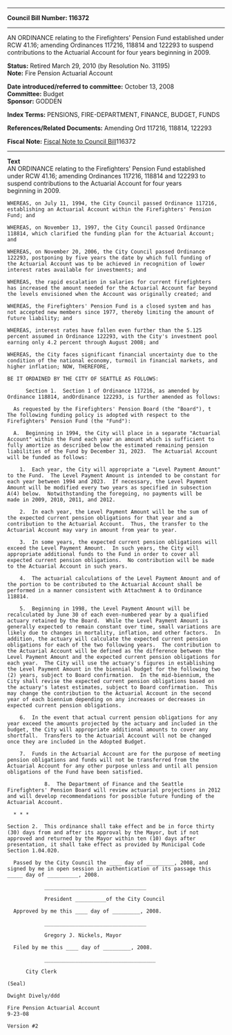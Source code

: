 * * * * *  
  
**Council Bill Number: [](#h0)[](#h2)116372**  
  
* * * * *  
  
AN ORDINANCE relating to the Firefighters' Pension Fund established under RCW 41.16; amending Ordinances 117216, 118814 and 122293 to suspend contributions to the Actuarial Account for four years beginning in 2009.  
  
**Status:** Retired March 29, 2010 (by Resolution No. 31195)   
**Note:** Fire Pension Actuarial Account  
  
  
**Date introduced/referred to committee:** October 13, 2008   
**Committee:** Budget   
**Sponsor:** GODDEN   
  
**Index Terms:** PENSIONS, FIRE-DEPARTMENT, FINANCE, BUDGET, FUNDS  
  
**References/Related Documents:** Amending Ord 117216, 118814, 122293  
  
**Fiscal Note:** [Fiscal Note to Council Bill](http://clerk.seattle.gov/~public/fnote/116372.htm)[](#h1)[](#h3)116372  
  
* * * * *  
  
**Text**  
    AN ORDINANCE relating to the Firefighters' Pension Fund established  
    under RCW 41.16; amending Ordinances 117216, 118814 and 122293 to  
    suspend contributions to the Actuarial Account for four years  
    beginning in 2009.  
  
    WHEREAS, on July 11, 1994, the City Council passed Ordinance 117216,  
    establishing an Actuarial Account within the Firefighters' Pension  
    Fund; and  
  
    WHEREAS, on November 13, 1997, the City Council passed Ordinance  
    118814, which clarified the funding plan for the Actuarial Account;  
    and  
  
    WHEREAS, on November 20, 2006, the City Council passed Ordinance  
    122293, postponing by five years the date by which full funding of  
    the Actuarial Account was to be achieved in recognition of lower  
    interest rates available for investments; and  
  
    WHEREAS, the rapid escalation in salaries for current firefighters  
    has increased the amount needed for the Actuarial Account far beyond  
    the levels envisioned when the Account was originally created; and  
  
    WHEREAS, the Firefighters' Pension Fund is a closed system and has  
    not accepted new members since 1977, thereby limiting the amount of  
    future liability; and  
  
    WHEREAS, interest rates have fallen even further than the 5.125  
    percent assumed in Ordinance 122293, with the City's investment pool  
    earning only 4.2 percent through August 2008; and  
  
    WHEREAS, the City faces significant financial uncertainty due to the  
    condition of the national economy, turmoil in financial markets, and  
    higher inflation; NOW, THEREFORE,  
  
    BE IT ORDAINED BY THE CITY OF SEATTLE AS FOLLOWS:  
  
          Section 1.  Section 1 of Ordinance 117216, as amended by  
    Ordinance 118814, andOrdinance 122293, is further amended as follows:  
  
      As requested by the Firefighters' Pension Board (the "Board"), t  
    The following funding policy is adopted with respect to the  
    Firefighters' Pension Fund (the "Fund"):  
  
      A.  Beginning in 1994, the City will place in a separate "Actuarial  
    Account" within the Fund each year an amount which is sufficient to  
    fully amortize as described below the estimated remaining pension  
    liabilities of the Fund by December 31, 2023.  The Actuarial Account  
    will be funded as follows:  
  
        1.  Each year, the City will appropriate a "Level Payment Amount"  
    to the Fund.  The Level Payment Amount is intended to be constant for  
    each year between 1994 and 2023.  If necessary, the Level Payment  
    Amount will be modified every two years as specified in subsection  
    A(4) below.  Notwithstanding the foregoing, no payments will be  
    made in 2009, 2010, 2011, and 2012.  
  
        2.  In each year, the Level Payment Amount will be the sum of  
    the expected current pension obligations for that year and a  
    contribution to the Actuarial Account.  Thus, the transfer to the  
    Actuarial Account may vary in amount from year to year.  
  
        3.  In some years, the expected current pension obligations will  
    exceed the Level Payment Amount.  In such years, the City will  
    appropriate additional funds to the Fund in order to cover all  
    expected current pension obligations.  No contribution will be made  
    to the Actuarial Account in such years.  
  
        4.  The actuarial calculations of the Level Payment Amount and of  
    the portion to be contributed to the Actuarial Account shall be  
    performed in a manner consistent with Attachment A to Ordinance  
    118814.  
  
        5.  Beginning in 1998, the Level Payment Amount will be  
    recalculated by June 30 of each even-numbered year by a qualified  
    actuary retained by the Board.  While the Level Payment Amount is  
    generally expected to remain constant over time, small variations are  
    likely due to changes in mortality, inflation, and other factors.  In  
    addition, the actuary will calculate the expected current pension  
    obligations for each of the two following years.  The contribution to  
    the Actuarial Account will be defined as the difference between the  
    Level Payment Amount and the expected current pension obligations for  
    each year.  The City will use the actuary's figures in establishing  
    the Level Payment Amount in the biennial budget for the following two  
    (2) years, subject to Board confirmation.  In the mid-biennium, the  
    City shall revise the expected current pension obligations based on  
    the actuary's latest estimates, subject to Board confirmation.  This  
    may change the contribution to the Actuarial Account in the second  
    year of each biennium depending on any increases or decreases in  
    expected current pension obligations.  
  
        6.  In the event that actual current pension obligations for any  
    year exceed the amounts projected by the actuary and included in the  
    budget, the City will appropriate additional amounts to cover any  
    shortfall.  Transfers to the Actuarial Account will not be changed  
    once they are included in the Adopted Budget.  
  
        7.  Funds in the Actuarial Account are for the purpose of meeting  
    pension obligations and funds will not be transferred from the  
    Actuarial Account for any other purpose unless and until all pension  
    obligations of the Fund have been satisfied.  
  
                8.  The Department of Finance and the Seattle  
    Firefighters' Pension Board will review actuarial projections in 2012  
    and will develop recommendations for possible future funding of the  
    Actuarial Account.  
  
      * * *  
  
    Section 2.  This ordinance shall take effect and be in force thirty  
    (30) days from and after its approval by the Mayor, but if not  
    approved and returned by the Mayor within ten (10) days after  
    presentation, it shall take effect as provided by Municipal Code  
    Section 1.04.020.  
  
      Passed by the City Council the ____ day of _________, 2008, and  
    signed by me in open session in authentication of its passage this  
    _____ day of __________, 2008.  
  
                _________________________________  
  
                President __________of the City Council  
  
      Approved by me this ____ day of _________, 2008.  
  
                _________________________________  
  
                Gregory J. Nickels, Mayor  
  
      Filed by me this ____ day of _________, 2008.  
  
                ____________________________________  
  
          City Clerk  
  
    (Seal)  
  
    Dwight Dively/ddd  
  
    Fire Pension Actuarial Account  
    9-23-08  
  
    Version #2  
